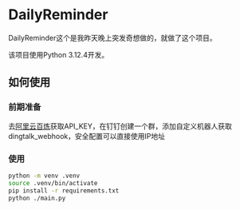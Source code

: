 # DailyReminder

DailyReminder这个是我昨天晚上突发奇想做的，就做了这个项目。

该项目使用Python 3.12.4开发。

## 如何使用

### 前期准备

去[阿里云百炼](https://click.aliyun.com)获取API_KEY，在钉钉创建一个群，添加自定义机器人获取dingtalk_webhook，安全配置可以直接使用IP地址

### 使用

```bash
python -m venv .venv
source .venv/bin/activate
pip install -r requirements.txt
python ./main.py
```

